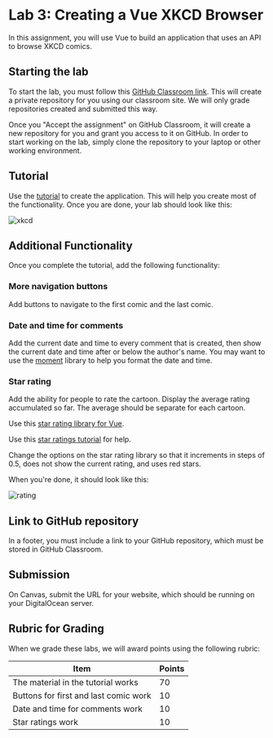 # Lab 3: Creating a Vue XKCD Browser

In this assignment, you will use Vue to build an application that uses
an API to browse XKCD comics.

## Starting the lab

To start the lab, you must follow this [GitHub Classroom
link](https://classroom.github.com/a/pKu-YND2). This will create a
private repository for you using our classroom site. We will only
grade repositories created and submitted this way.

Once you "Accept the assignment" on GitHub Classroom, it will create a
new repository for you and grant you access to it on GitHub. In order
to start working on the lab, simply clone the repository to your
laptop or other working environment.

## Tutorial

Use the [tutorial](/TUTORIAL.md)
to create the application. This will help you create most
of the functionality. Once you are done, your lab should look like this:

![xkcd](images/xkcd.png)

## Additional Functionality

Once you complete the tutorial, add the following functionality:

### More navigation buttons

Add buttons to navigate to the first comic and the last comic.

### Date and time for comments

Add the current date and time to every comment that is created, then
show the current date and time after or below the author's name. You may want to use the [moment](https://momentjs.com/) library to  help you format the date and time.

### Star rating

Add the ability for people to rate the cartoon. Display the average
rating accumulated so far. The average should be separate for each cartoon.

Use this [star rating library for
Vue](https://github.com/craigh411/vue-star-rating).

Use this [star ratings tutorial](/STAR-RATINGS.md) for help.

Change the options on the star rating library so that it increments in
steps of 0.5, does not show the current rating, and uses red stars.

When you're done, it should look like this:

![rating](images/rating.png)

## Link to GitHub repository

In a footer, you must include a link to your GitHub repository, which must be
stored in GitHub Classroom.

## Submission

On Canvas, submit the URL for your website, which should be running on
your DigitalOcean server.

## Rubric for Grading

When we grade these labs, we will award points using the following
rubric:

Item | Points
--- | ---
The material in the tutorial works | 70
Buttons for first and last comic work | 10
Date and time for comments work | 10
Star ratings work | 10
